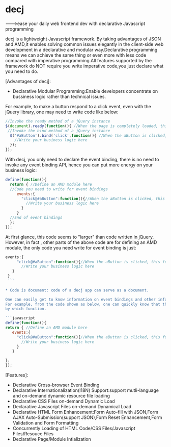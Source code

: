 decj
====

--->ease your daily web frontend dev with declarative Javascript programming

decj is a lightweight Javascript framework. By taking advantages of JSON and AMD,it enables solving common issues elegantly
in the client-side web development in a declarative and modular way.Declarative programming means we can achieve the same 
thing or even more with less code compared with imperative programming.All features supported by the framework do NOT 
require you write imperative code,you just declare what you need to do.

[Advantages of decj]:
* Declarative Modular Programming:Enable developers concentrate on bussiness logic rather than technical issues.

 For example, to make a button respond to a click event, even with the jQuery library, one may need to write code like below:
 ```javascript
 //Invoke the ready method of a jQuery instance
 $(document).ready(function(){ //When the page is completely loaded, this function will be invoked.
  //Invoke the bind method of a jQuery instance
   $('#aButton').bind('click',function(){ //When the aButton is clicked, this function will be invoked.
     //Write your business logic here
   });
 });
 ```
 
 With decj, you only need to declare the event binding, there is no need to invoke any event binding API, hence you can put more
 energy on your business logic:
 ```javascript
 define(function(){ 
   return { //Define an AMD module here
   //Code you need to write for event bindings
      events:{
        "click@#aButton":function(){//When the aButton is clicked, this function will be invoked.
          //Write your business logic here
        }
      }
   //End of event bindings
   };
 });
 ```  
  At first glance, this code seems to "larger" than code written in jQuery. However, in fact , other parts of the above code
  are for defining an AMD module, the only code you need write for event binding is just:
   ```javascript
   events:{
        "click@#aButton":function(){//When the aButton is clicked, this function will be invoked.
          //Write your business logic here
      }
    }
    ```  
      
* Code is document: code of a decj app can serve as a document.

  One can easily get to know information on event bindings and other information from decj app code.
  For example, from the code shown as below, one can quickly know that the click event of button aButton is handled
  by which function.

 ```javascript
 define(function(){ 
   return { //Define an AMD module here
      events:{
        "click@#aButton":function(){//When the aButton is clicked, this function will be invoked.
          //Write your business logic here
        }
      }
   
   };
 });
 ```   

[Features]:

* Declarative Cross-browser Event Binding
* Declarative Internationalization(I18N) Support:support mutli-language and on-demand dynamic resource file loading
* Declarative CSS Files on-demand Dynamic Load
* Declarative Javascript Files on-demand Dynamical Load
* Declarative HTML Form Enhancement:Form Auto-fill with JSON,Form AJAX Auto-Submission(support JSON),Form Reset Enhancement,Form Validation and Form Formatting
* Concurrently Loading of HTML Code/CSS Files/Javascript Files/Resouce Files
* Declarative Page/Module Intialization

[Live Demo]:
http://decj.viscenthuang.info/demo/page/basic.htm

